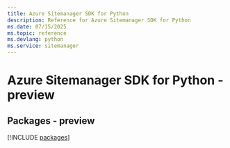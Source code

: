 ```yaml
---
title: Azure Sitemanager SDK for Python
description: Reference for Azure Sitemanager SDK for Python
ms.date: 07/15/2025
ms.topic: reference
ms.devlang: python
ms.service: sitemanager
---
```

# Azure Sitemanager SDK for Python - preview
## Packages - preview
[!INCLUDE [packages](sitemanager-index.md)]